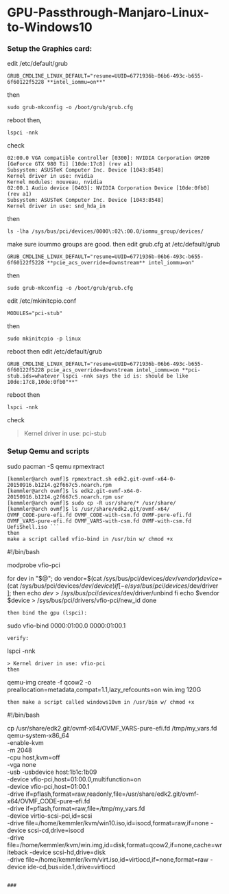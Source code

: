 # GPU-Passthrough-Manjaro-Linux-to-Windows10

### Setup the Graphics card:

edit /etc/default/grub
```
GRUB_CMDLINE_LINUX_DEFAULT="resume=UUID=6771936b-06b6-493c-b655-6f60122f5228 **intel_iommu=on**"
```
then
```
sudo grub-mkconfig -o /boot/grub/grub.cfg
```
reboot
then,
```
lspci -nnk
```
check
```
02:00.0 VGA compatible controller [0300]: NVIDIA Corporation GM200 [GeForce GTX 980 Ti] [10de:17c8] (rev a1)
Subsystem: ASUSTeK Computer Inc. Device [1043:8548]
Kernel driver in use: nvidia
Kernel modules: nouveau, nvidia
02:00.1 Audio device [0403]: NVIDIA Corporation Device [10de:0fb0] (rev a1)
Subsystem: ASUSTeK Computer Inc. Device [1043:8548]
Kernel driver in use: snd_hda_in
```
then
``` 
ls -lha /sys/bus/pci/devices/0000\:02\:00.0/iommu_group/devices/
```
make sure ioummo groups are good.
then
edit  grub.cfg at /etc/default/grub
```
GRUB_CMDLINE_LINUX_DEFAULT="resume=UUID=6771936b-06b6-493c-b655-6f60122f5228 **pcie_acs_override=downstream** intel_iommu=on"
```
then
```
sudo grub-mkconfig -o /boot/grub/grub.cfg
```
edit /etc/mkinitcpio.conf
``` 
MODULES="pci-stub"
```
then
```
sudo mkinitcpio -p linux
```
reboot
then
edit /etc/default/grub
```
GRUB_CMDLINE_LINUX_DEFAULT="resume=UUID=6771936b-06b6-493c-b655-6f60122f5228 pcie_acs_override=downstream intel_iommu=on **pci-stub.ids=whatever lspci -nnk says the id is: should be like 10de:17c8,10de:0fb0"**"
```
reboot
then
```
lspci -nnk
```
check
> Kernel driver in use: pci-stub

### Setup Qemu and scripts
sudo pacman -S qemu rpmextract
``` [kemmler@arch ovmf]$ ls edk2.git-ovmf-x64-0-20150916.b1214.g2f667c5.noarch.rpm 
[kemmler@arch ovmf]$ rpmextract.sh edk2.git-ovmf-x64-0-20150916.b1214.g2f667c5.noarch.rpm 
[kemmler@arch ovmf]$ ls edk2.git-ovmf-x64-0-20150916.b1214.g2f667c5.noarch.rpm usr 
[kemmler@arch ovmf]$ sudo cp -R usr/share/* /usr/share/
[kemmler@arch ovmf]$ ls /usr/share/edk2.git/ovmf-x64/ 
OVMF_CODE-pure-efi.fd OVMF_CODE-with-csm.fd OVMF-pure-efi.fd OVMF_VARS-pure-efi.fd OVMF_VARS-with-csm.fd OVMF-with-csm.fd UefiShell.iso ```
then
make a script called vfio-bind in /usr/bin w/ chmod +x
```
#!/bin/bash

modprobe vfio-pci

for dev in "$@"; do
vendor=$(cat /sys/bus/pci/devices/$dev/vendor)
device=$(cat /sys/bus/pci/devices/$dev/device)
if [ -e /sys/bus/pci/devices/$dev/driver ]; then
echo $dev > /sys/bus/pci/devices/$dev/driver/unbind
fi
echo $vendor $device > /sys/bus/pci/drivers/vfio-pci/new_id
done
```
then bind the gpu (lspci):
```
sudo vfio-bind 0000:01:00.0 0000:01:00.1
```
verify:
```
lspci -nnk
```
> Kernel driver in use: vfio-pci
then 
```
qemu-img create -f qcow2 -o preallocation=metadata,compat=1.1,lazy_refcounts=on win.img 120G
```
then make a script called windows10vm in /usr/bin w/ chmod +x
```
#!/bin/bash

cp /usr/share/edk2.git/ovmf-x64/OVMF_VARS-pure-efi.fd /tmp/my_vars.fd
qemu-system-x86_64 \
-enable-kvm \
-m 2048 \
-cpu host,kvm=off \
-vga none \
-usb -usbdevice host:1b1c:1b09 \
-device vfio-pci,host=01:00.0,multifunction=on \
-device vfio-pci,host=01:00.1 \
-drive if=pflash,format=raw,readonly,file=/usr/share/edk2.git/ovmf-x64/OVMF_CODE-pure-efi.fd \
-drive if=pflash,format=raw,file=/tmp/my_vars.fd \
-device virtio-scsi-pci,id=scsi \
-drive file=/home/kemmler/kvm/win10.iso,id=isocd,format=raw,if=none -device scsi-cd,drive=isocd \
-drive file=/home/kemmler/kvm/win.img,id=disk,format=qcow2,if=none,cache=writeback -device scsi-hd,drive=disk \
-drive file=/home/kemmler/kvm/virt.iso,id=virtiocd,if=none,format=raw -device ide-cd,bus=ide.1,drive=virtiocd
```

### 
